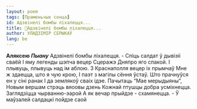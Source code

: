 ```yaml
---
layout: poem
tags: [Праменьчык сонца]
id: Адзвінелі бомбы ліхалецця...
title: 🚧Адзвінелі бомбы ліхалецця...
author: УЛАДЗІМІР СЕРЫКАЎ
lang: be
---
```



**Аляксею** **_Пыану_**
Адзвінелі бомбы ліхалецця. - Спіць салдат ў дывіэіі сваёй I яму легенды шэпча вецер Сцеражэ Дняпро яго спакой.
I плывуць, плывуць над ім аблою. 3 Краснаполля вецер іх прымчаў Мне ж здаецца, што я чую крою, I паэт з магілы сёння ўстаў.
Што прачнуўся ен у сіні ранак I да землякоў сваіх ідэе.
Пачытаць “Мае мерыдыяны”,
Новым вершам стрэць вяоовы дзень Кожнай птушцы добра усміхнецца.
Заглядзіцца чырванню-эарой А як вечар прыйдзе - схамянецца. - Ў маўзалей салдацкі пойдзе саой
